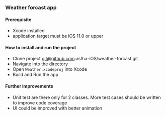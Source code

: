 
### Weather forcast app

#### Prerequisite
* Xcode installed
* application target must be iOS 11.0 or upper

#### How to install and run the project
* Clone project git@github.com:astha-iOS/weather-forcast.git
* Navigate into the directory
* Open `Weather.xcodeproj` into Xcode
* Build and Run the app

#### Further Improvements
* Unit test are there only for 2 classes. More test cases should be written to improve code coverage
* UI could be improved with better animation

